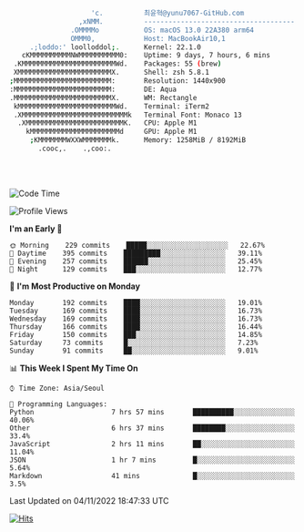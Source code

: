 
```bash
                    'c.          최윤혁@yunu7067-GitHub.com
                 ,xNMM.          -------------------------------------
               .OMMMMo           OS: macOS 13.0 22A380 arm64
               OMMM0,            Host: MacBookAir10,1
     .;loddo:' loolloddol;.      Kernel: 22.1.0
   cKMMMMMMMMMMNWMMMMMMMMMM0:    Uptime: 9 days, 7 hours, 6 mins
 .KMMMMMMMMMMMMMMMMMMMMMMMWd.    Packages: 55 (brew)
 XMMMMMMMMMMMMMMMMMMMMMMMX.      Shell: zsh 5.8.1
;MMMMMMMMMMMMMMMMMMMMMMMM:       Resolution: 1440x900
:MMMMMMMMMMMMMMMMMMMMMMMM:       DE: Aqua
.MMMMMMMMMMMMMMMMMMMMMMMMX.      WM: Rectangle
 kMMMMMMMMMMMMMMMMMMMMMMMMWd.    Terminal: iTerm2
 .XMMMMMMMMMMMMMMMMMMMMMMMMMMk   Terminal Font: Monaco 13
  .XMMMMMMMMMMMMMMMMMMMMMMMMK.   CPU: Apple M1
    kMMMMMMMMMMMMMMMMMMMMMMd     GPU: Apple M1
     ;KMMMMMMMWXXWMMMMMMMk.      Memory: 1258MiB / 8192MiB
       .cooc,.    .,coo:.

```

<br />
<br />

<!--START_SECTION:waka-->
![Code Time](http://img.shields.io/badge/Code%20Time-1%2C376%20hrs%2027%20mins-blue)

![Profile Views](http://img.shields.io/badge/Profile%20Views-0-blue)

**I'm an Early 🐤** 

```text
🌞 Morning    229 commits    █████░░░░░░░░░░░░░░░░░░░░   22.67% 
🌆 Daytime    395 commits    █████████░░░░░░░░░░░░░░░░   39.11% 
🌃 Evening    257 commits    ██████░░░░░░░░░░░░░░░░░░░   25.45% 
🌙 Night      129 commits    ███░░░░░░░░░░░░░░░░░░░░░░   12.77%

```
📅 **I'm Most Productive on Monday** 

```text
Monday       192 commits    ████░░░░░░░░░░░░░░░░░░░░░   19.01% 
Tuesday      169 commits    ████░░░░░░░░░░░░░░░░░░░░░   16.73% 
Wednesday    169 commits    ████░░░░░░░░░░░░░░░░░░░░░   16.73% 
Thursday     166 commits    ████░░░░░░░░░░░░░░░░░░░░░   16.44% 
Friday       150 commits    ███░░░░░░░░░░░░░░░░░░░░░░   14.85% 
Saturday     73 commits     █░░░░░░░░░░░░░░░░░░░░░░░░   7.23% 
Sunday       91 commits     ██░░░░░░░░░░░░░░░░░░░░░░░   9.01%

```


📊 **This Week I Spent My Time On** 

```text
⌚︎ Time Zone: Asia/Seoul

💬 Programming Languages: 
Python                   7 hrs 57 mins       ██████████░░░░░░░░░░░░░░░   40.06% 
Other                    6 hrs 37 mins       ████████░░░░░░░░░░░░░░░░░   33.4% 
JavaScript               2 hrs 11 mins       ██░░░░░░░░░░░░░░░░░░░░░░░   11.04% 
JSON                     1 hr 7 mins         █░░░░░░░░░░░░░░░░░░░░░░░░   5.64% 
Markdown                 41 mins             █░░░░░░░░░░░░░░░░░░░░░░░░   3.5%

```


 Last Updated on 04/11/2022 18:47:33 UTC
<!--END_SECTION:waka-->

<!-- https://hits.seeyoufarm.com -->  
[![Hits](https://hits.seeyoufarm.com/api/count/incr/badge.svg?url=https%3A%2F%2Fgithub.com%2Fyunu7067&count_bg=%2379C83D&title_bg=%23555555&icon=&icon_color=%23E7E7E7&title=hits&edge_flat=true)](https://hits.seeyoufarm.com)
